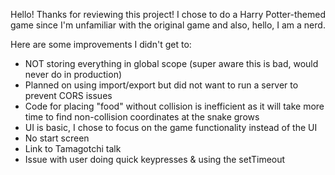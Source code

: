 Hello! Thanks for reviewing this project! I chose to do a Harry Potter-themed game since I'm unfamiliar with the original game and also, hello, I am a nerd.

Here are some improvements I didn't get to:
  - NOT storing everything in global scope (super aware this is bad, would never do in production)
  - Planned on using import/export but did not want to run a server to prevent CORS issues
- Code for placing "food" without collision is inefficient as it will take more time to find non-collision coordinates at the snake grows
- UI is basic, I chose to focus on the game functionality instead of the UI
- No start screen
- Link to Tamagotchi talk
- Issue with user doing quick keypresses & using the setTimeout
